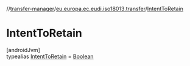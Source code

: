 //[transfer-manager](../../../index.md)/[eu.europa.ec.eudi.iso18013.transfer](../index.md)/[IntentToRetain](index.md)

# IntentToRetain

[androidJvm]\
typealias [IntentToRetain](index.md) = [Boolean](https://kotlinlang.org/api/latest/jvm/stdlib/kotlin-stdlib/kotlin/-boolean/index.html)
